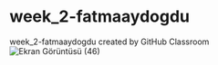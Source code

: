 # week_2-fatmaaydogdu
week_2-fatmaaydogdu created by GitHub Classroom
![Ekran Görüntüsü (46)](https://user-images.githubusercontent.com/56413015/102719999-7c56f000-4302-11eb-8ff3-5a75c318b4ca.png)

